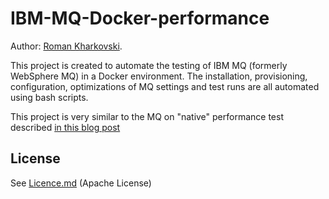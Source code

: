 # IBM-MQ-Docker-performance

Author: [Roman Kharkovski](http://kharkovski.blogspot.com/).

This project is created to automate the testing of IBM MQ (formerly WebSphere MQ) in a Docker environment. The installation, provisioning, configuration, optimizations of MQ settings and test runs are all automated using bash scripts.

This project is very similar to the MQ on "native" performance test described [in this blog post](https://advantage.ibm.com/2015/03/12/ibm-mq-vs-apache-activemq-performance-comparison-update/)

## License

See [Licence.md](Licence.md) (Apache License)
